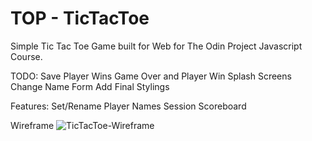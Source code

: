 # TOP - TicTacToe
Simple Tic Tac Toe Game built for Web for The Odin Project Javascript Course.

TODO:
Save Player Wins
Game Over and Player Win Splash Screens
Change Name Form
Add Final Stylings

Features:
Set/Rename Player Names
Session Scoreboard

Wireframe
![TicTacToe-Wireframe](https://github.com/TezzIRL/TOP-TicTacToe/assets/7344730/bf2a0ec1-163b-4e76-b0ff-504a0e9a9ad9)
